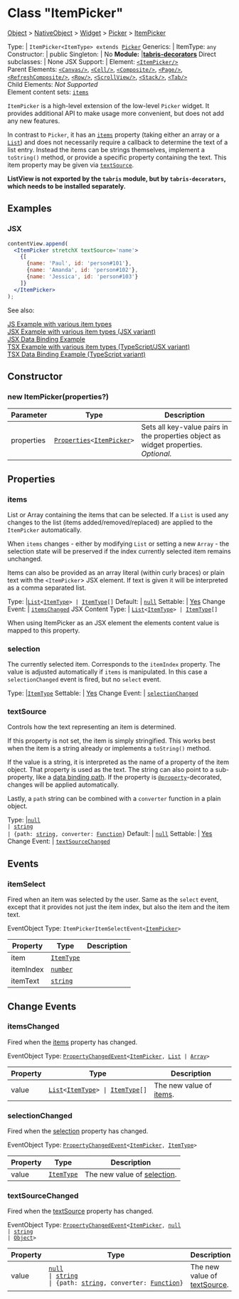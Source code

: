 ---
---
# Class "ItemPicker"

<a href="https://developer.mozilla.org/en-US/docs/Web/JavaScript/Reference/Global_Objects/Object" title="View &quot;Object&quot; on MDN">Object</a> > <a href="NativeObject.html" title="NativeObject Class Reference">NativeObject</a> > <a href="Widget.html" title="Widget Class Reference">Widget</a> > <a href="Picker.html" title="Picker Class Reference">Picker</a> > <a href="#" >ItemPicker</a>

Type: | <code style="white-space: nowrap">ItemPicker&lt;ItemType&gt; extends <a href="Picker.html" title="Picker Class Reference">Picker</a></code>
Generics: | <span id="generics">ItemType: <code style="white-space: nowrap"><a title="Literally any JavaScript value">any</a></code><br/></span>
Constructor: | public
Singleton: | No
**Module:** |<a href="https://www.npmjs.com/package/tabris-decorators" >**tabris-decorators**</a>
Direct subclasses: | None
JSX Support: | Element: <code style="white-space: nowrap"><a href="#" >&lt;ItemPicker/&gt;</a></code><br/>Parent Elements: <code style="white-space: nowrap"><a href="Canvas.html" title="Canvas Class Reference">&lt;Canvas/&gt;</a></code>, <code style="white-space: nowrap"><a href="Cell.html" title="Cell Class Reference">&lt;Cell/&gt;</a></code>, <code style="white-space: nowrap"><a href="Composite.html" title="Composite Class Reference">&lt;Composite/&gt;</a></code>, <code style="white-space: nowrap"><a href="Page.html" title="Page Class Reference">&lt;Page/&gt;</a></code>, <code style="white-space: nowrap"><a href="RefreshComposite.html" title="RefreshComposite Class Reference">&lt;RefreshComposite/&gt;</a></code>, <code style="white-space: nowrap"><a href="Row.html" title="Row Class Reference">&lt;Row/&gt;</a></code>, <code style="white-space: nowrap"><a href="ScrollView.html" title="ScrollView Class Reference">&lt;ScrollView/&gt;</a></code>, <code style="white-space: nowrap"><a href="Stack.html" title="Stack Class Reference">&lt;Stack/&gt;</a></code>, <code style="white-space: nowrap"><a href="Tab.html" title="Tab Class Reference">&lt;Tab/&gt;</a></code><br/>Child Elements: *Not Supported*<br/>Element content sets: [<code style="white-space: nowrap">items</code>](#items)

`ItemPicker` is a high-level extension of the low-level `Picker` widget. It provides additional API to make usage more convenient, but does not add any new features.

In contrast to `Picker`, it has an [`items`](#items) property (taking either an array or a [`List`](./List.md)) and does not necessarily require a callback to determine the text of a list entry. Instead the items can be strings themselves, implement a `toString()` method, or provide a specific property containing the text. This item property may be given via [`textSource`](#textsource).

**ListView is not exported by the `tabris` module, but by `tabris-decorators`, which needs to be installed separately.**


## Examples
### JSX


```jsx
contentView.append(
  <ItemPicker stretchX textSource='name'>
    {[
      {name: 'Paul', id: 'person#101'},
      {name: 'Amanda', id: 'person#102'},
      {name: 'Jessica', id: 'person#103'}
    ]}
  </ItemPicker>
);
```



See also:
  
[<span class='language js'>JS</span> Example with various item types](https://github.com/eclipsesource/tabris-decorators/tree/v3.10.0/examples/itempicker-js)  
[<span class='language jsx'>JSX</span> Example with various item types (JSX variant)](https://github.com/eclipsesource/tabris-decorators/tree/v3.10.0/examples/itempicker-jsx)  
[<span class='language jsx'>JSX</span> Data Binding Example](https://github.com/eclipsesource/tabris-decorators/tree/v3.10.0/examples/bind-itempicker-list-jsx)  
[<span class='language tsx'>TSX</span> Example with various item types (TypeScript/JSX variant)](https://github.com/eclipsesource/tabris-decorators/tree/v3.10.0/examples/itempicker)  
[<span class='language tsx'>TSX</span> Data Binding Example (TypeScript variant)](https://github.com/eclipsesource/tabris-decorators/tree/v3.10.0/examples/bind-itempicker-list)

## Constructor

### new ItemPicker(properties?)

Parameter|Type|Description
-|-|-
properties | <code style="white-space: nowrap"><a href="Widget.html#propertieswidget" title="Widget Class Type">Properties</a>&lt;<a href="#" >ItemPicker</a>&gt;</code> | Sets all key-value pairs in the properties object as widget properties. *Optional.*

## Properties

### items


List or Array containing the items that can be selected. If a `List` is used any changes to the list (items added/removed/replaced) are applied to the `ItemPicker` automatically.

When `items` changes - either by modifying `List` or setting a new `Array` - the selection state will be preserved if the index currently selected item remains unchanged.

Items can also be provided as an array literal (within curly braces) or plain text with the `<ItemPicker`> JSX element. If text is given it will be interpreted as a comma separated list.

Type: |<code style="white-space: nowrap"><a href="List.html" title="List Class Reference">List</a>&lt;<a href="#generics" title="Generic Parameter&quot;ItemType&quot;">ItemType</a>&gt; &#124; <a href="#generics" title="Generic Parameter&quot;ItemType&quot;">ItemType</a>[]</code>
Default: | <code style="white-space: nowrap"><a href="https://developer.mozilla.org/en-US/docs/Web/JavaScript/Reference/Global_Objects/Object" title="View &quot;Object&quot; on MDN">null</a></code>
Settable: | <a href="../widget-basics.html#widget-properties" >Yes</a>
Change Event: | [`itemsChanged`](#itemschanged)
JSX Content Type: | <code style="white-space: nowrap"><a href="List.html" title="List Class Reference">List</a>&lt;<a href="#generics" title="Generic Parameter&quot;ItemType&quot;">ItemType</a>&gt; &#124; <a href="#generics" title="Generic Parameter&quot;ItemType&quot;">ItemType</a>[]</code>




When using ItemPicker as an JSX element the elements content value is mapped to this property.

### selection


The currently selected item. Corresponds to the `itemIndex` property. The value is adjusted automatically if `items` is manipulated. In this case a `selectionChanged` event is fired, but no `select` event.

Type: |<code style="white-space: nowrap"><a href="#generics" title="Generic Parameter&quot;ItemType&quot;">ItemType</a></code>
Settable: | <a href="../widget-basics.html#widget-properties" >Yes</a>
Change Event: | [`selectionChanged`](#selectionchanged)




### textSource


Controls how the text representing an item is determined.

If this property is not set, the item is simply stringified. This works best when the item is a string already or implements a `toString()` method.

If the value is a string, it is interpreted as the name of a property of the item object. That property is used as the text. The string can also point to a sub-property, like a [data binding path](../databinding/@component#one-way-bindings). If the property is [`@property`](../databinding/@property.md)-decorated, changes will be applied automatically.

Lastly, a `path` string can be combined with a `converter` function in a plain object.

Type: |<code style="white-space: nowrap"><a href="https://developer.mozilla.org/en-US/docs/Web/JavaScript/Data_structures#null_type" title="View &quot;null&quot; on MDN">null</a><br/>&#124; <a href="https://developer.mozilla.org/en-US/docs/Web/JavaScript/Data_structures#string_type" title="View &quot;string&quot; on MDN">string</a><br/>&#124; {path: <a href="https://developer.mozilla.org/en-US/docs/Web/JavaScript/Data_structures#string_type" title="View &quot;string&quot; on MDN">string</a>, converter: <a href="https://developer.mozilla.org/en-US/docs/Web/JavaScript/Reference/Global_Objects/Function" title="View &quot;Function&quot; on MDN">Function</a>}</code>
Default: | <code style="white-space: nowrap"><a href="https://developer.mozilla.org/en-US/docs/Web/JavaScript/Reference/Global_Objects/Object" title="View &quot;Object&quot; on MDN">null</a></code>
Settable: | <a href="../widget-basics.html#widget-properties" >Yes</a>
Change Event: | [`textSourceChanged`](#textsourcechanged)





## Events

### itemSelect

Fired when an item was selected by the user. Same as the `select` event, except that it provides not just the item index, but also the item and the item text.

EventObject Type: <code style="white-space: nowrap">ItemPickerItemSelectEvent&lt;<a href="#" >ItemPicker</a>&gt;</code>

Property|Type|Description
-|-|-
item | <code style="white-space: nowrap"><a href="#generics" title="Generic Parameter&quot;ItemType&quot;">ItemType</a></code> | 
itemIndex | <code style="white-space: nowrap"><a href="https://developer.mozilla.org/en-US/docs/Web/JavaScript/Data_structures#number_type" title="View &quot;number&quot; on MDN">number</a></code> | 
itemText | <code style="white-space: nowrap"><a href="https://developer.mozilla.org/en-US/docs/Web/JavaScript/Data_structures#string_type" title="View &quot;string&quot; on MDN">string</a></code> | 

## Change Events

### itemsChanged

Fired when the [items](#items) property has changed.

EventObject Type: <code style="white-space: nowrap"><a href="ChangeListeners.html#propertychangedeventtargettype-valuetype" title="ChangeListeners Class Type">PropertyChangedEvent</a>&lt;<a href="#" >ItemPicker</a>, <a href="List.html" title="List Class Reference">List</a> &#124; <a href="https://developer.mozilla.org/en-US/docs/Web/JavaScript/Reference/Global_Objects/Array" title="View &quot;Array&quot; on MDN">Array</a>&gt;</code>

Property|Type|Description
-|-|-
value | <code style="white-space: nowrap"><a href="List.html" title="List Class Reference">List</a>&lt;<a href="#generics" title="Generic Parameter&quot;ItemType&quot;">ItemType</a>&gt; &#124; <a href="#generics" title="Generic Parameter&quot;ItemType&quot;">ItemType</a>[]</code> | The new value of [items](#items).

### selectionChanged

Fired when the [selection](#selection) property has changed.

EventObject Type: <code style="white-space: nowrap"><a href="ChangeListeners.html#propertychangedeventtargettype-valuetype" title="ChangeListeners Class Type">PropertyChangedEvent</a>&lt;<a href="#" >ItemPicker</a>, <a href="#generics" title="Generic Parameter&quot;ItemType&quot;">ItemType</a>&gt;</code>

Property|Type|Description
-|-|-
value | <code style="white-space: nowrap"><a href="#generics" title="Generic Parameter&quot;ItemType&quot;">ItemType</a></code> | The new value of [selection](#selection).

### textSourceChanged

Fired when the [textSource](#textsource) property has changed.

EventObject Type: <code style="white-space: nowrap"><a href="ChangeListeners.html#propertychangedeventtargettype-valuetype" title="ChangeListeners Class Type">PropertyChangedEvent</a>&lt;<a href="#" >ItemPicker</a>, <a href="https://developer.mozilla.org/en-US/docs/Web/JavaScript/Data_structures#null_type" title="View &quot;null&quot; on MDN">null</a><br/>&#124; <a href="https://developer.mozilla.org/en-US/docs/Web/JavaScript/Data_structures#string_type" title="View &quot;string&quot; on MDN">string</a><br/>&#124; <a href="https://developer.mozilla.org/en-US/docs/Web/JavaScript/Reference/Global_Objects/Object" title="View &quot;Object&quot; on MDN">Object</a>&gt;</code>

Property|Type|Description
-|-|-
value | <code style="white-space: nowrap"><a href="https://developer.mozilla.org/en-US/docs/Web/JavaScript/Data_structures#null_type" title="View &quot;null&quot; on MDN">null</a><br/>&#124; <a href="https://developer.mozilla.org/en-US/docs/Web/JavaScript/Data_structures#string_type" title="View &quot;string&quot; on MDN">string</a><br/>&#124; {path: <a href="https://developer.mozilla.org/en-US/docs/Web/JavaScript/Data_structures#string_type" title="View &quot;string&quot; on MDN">string</a>, converter: <a href="https://developer.mozilla.org/en-US/docs/Web/JavaScript/Reference/Global_Objects/Function" title="View &quot;Function&quot; on MDN">Function</a>}</code> | The new value of [textSource](#textsource).


